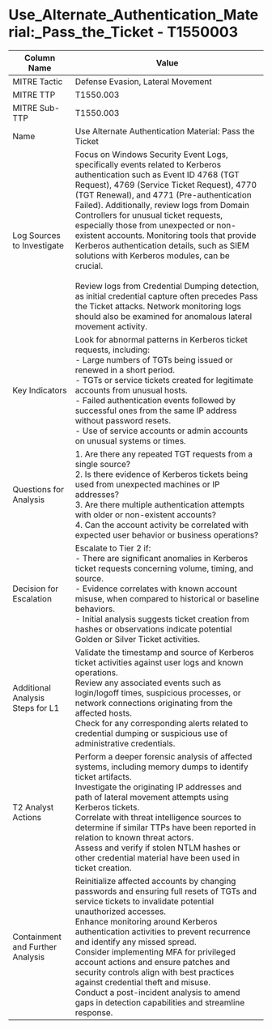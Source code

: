 # Use_Alternate_Authentication_Material:_Pass_the_Ticket - T1550003

| Column Name | Value |
|-------------|-------|
| MITRE Tactic | Defense Evasion, Lateral Movement |
| MITRE TTP | T1550.003 |
| MITRE Sub-TTP | T1550.003 |
| Name | Use Alternate Authentication Material: Pass the Ticket |
| Log Sources to Investigate | Focus on Windows Security Event Logs, specifically events related to Kerberos authentication such as Event ID 4768 (TGT Request), 4769 (Service Ticket Request), 4770 (TGT Renewal), and 4771 (Pre-authentication Failed). Additionally, review logs from Domain Controllers for unusual ticket requests, especially those from unexpected or non-existent accounts. Monitoring tools that provide Kerberos authentication details, such as SIEM solutions with Kerberos modules, can be crucial.<br><br>Review logs from Credential Dumping detection, as initial credential capture often precedes Pass the Ticket attacks. Network monitoring logs should also be examined for anomalous lateral movement activity. |
| Key Indicators | Look for abnormal patterns in Kerberos ticket requests, including:<br>- Large numbers of TGTs being issued or renewed in a short period.<br>- TGTs or service tickets created for legitimate accounts from unusual hosts.<br>- Failed authentication events followed by successful ones from the same IP address without password resets.<br>- Use of service accounts or admin accounts on unusual systems or times. |
| Questions for Analysis | 1. Are there any repeated TGT requests from a single source?<br>2. Is there evidence of Kerberos tickets being used from unexpected machines or IP addresses?<br>3. Are there multiple authentication attempts with older or non-existent accounts?<br>4. Can the account activity be correlated with expected user behavior or business operations? |
| Decision for Escalation | Escalate to Tier 2 if:<br>- There are significant anomalies in Kerberos ticket requests concerning volume, timing, and source.<br>- Evidence correlates with known account misuse, when compared to historical or baseline behaviors.<br>- Initial analysis suggests ticket creation from hashes or observations indicate potential Golden or Silver Ticket activities. |
| Additional Analysis Steps for L1 | Validate the timestamp and source of Kerberos ticket activities against user logs and known operations.<br>Review any associated events such as login/logoff times, suspicious processes, or network connections originating from the affected hosts.<br>Check for any corresponding alerts related to credential dumping or suspicious use of administrative credentials. |
| T2 Analyst Actions | Perform a deeper forensic analysis of affected systems, including memory dumps to identify ticket artifacts.<br>Investigate the originating IP addresses and path of lateral movement attempts using Kerberos tickets.<br>Correlate with threat intelligence sources to determine if similar TTPs have been reported in relation to known threat actors.<br>Assess and verify if stolen NTLM hashes or other credential material have been used in ticket creation. |
| Containment and Further Analysis | Reinitialize affected accounts by changing passwords and ensuring full resets of TGTs and service tickets to invalidate potential unauthorized accesses.<br>Enhance monitoring around Kerberos authentication activities to prevent recurrence and identify any missed spread.<br>Consider implementing MFA for privileged account actions and ensure patches and security controls align with best practices against credential theft and misuse.<br>Conduct a post-incident analysis to amend gaps in detection capabilities and streamline response. |
